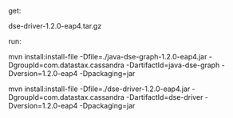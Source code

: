get:

dse-driver-1.2.0-eap4.tar.gz

run:

mvn install:install-file -Dfile=./java-dse-graph-1.2.0-eap4.jar -DgroupId=com.datastax.cassandra -DartifactId=java-dse-graph -Dversion=1.2.0-eap4 -Dpackaging=jar

mvn install:install-file -Dfile=./dse-driver-1.2.0-eap4.jar -DgroupId=com.datastax.cassandra -DartifactId=dse-driver -Dversion=1.2.0-eap4 -Dpackaging=jar

